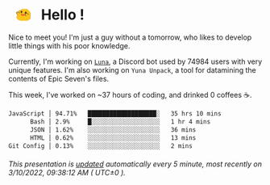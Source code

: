 <h1>   <img src="./spoink.gif" style="vertical-align:middle;" width="30px">   Hello ! </h1>

Nice to meet you! I'm just a guy without a tomorrow, who likes to develop little things with his poor knowledge.

Currently, I'm working on <a href='https://github.com/Asgarrrr/Luna'>`Luna`</a>, a Discord bot used by 74984 users with very unique features. I'm also working on `Yuna Unpack`, a tool for datamining the contents of Epic Seven's files.

This week, I've worked on ~37 hours of coding, and drinked 0 coffees ☕.

```
JavaScript │ 94.71%   ███████████████████░   35 hrs 10 mins
      Bash │ 2.9%     █░░░░░░░░░░░░░░░░░░░   1 hr 4 mins
      JSON │ 1.62%    ░░░░░░░░░░░░░░░░░░░░   36 mins
      HTML │ 0.62%    ░░░░░░░░░░░░░░░░░░░░   13 mins
Git Config │ 0.13%    ░░░░░░░░░░░░░░░░░░░░   2 mins
```

###### This presentation is [updated](https://github.com/Asgarrrr) automatically every 5 minute, most recently on 3/10/2022, 09:38:12 AM ( UTC±0 ).